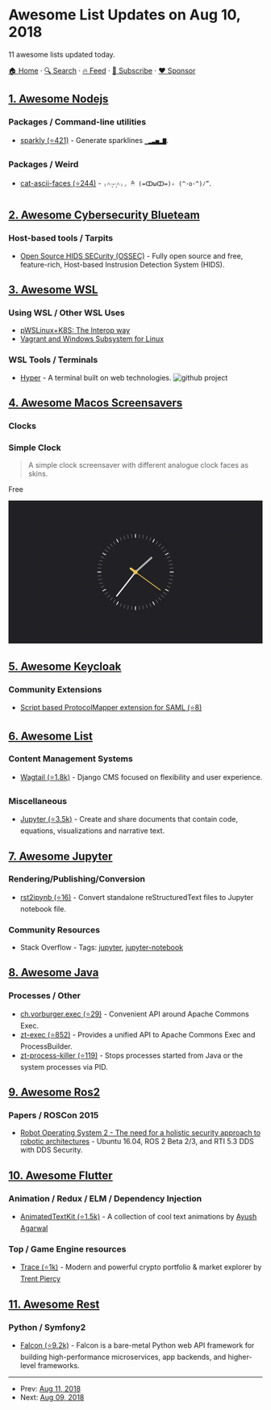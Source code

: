 # Awesome List Updates on Aug 10, 2018

11 awesome lists updated today.

[🏠 Home](/README.md) · [🔍 Search](https://www.trackawesomelist.com/search/) · [🔥 Feed](https://www.trackawesomelist.com/rss.xml) · [📮 Subscribe](https://trackawesomelist.us17.list-manage.com/subscribe?u=d2f0117aa829c83a63ec63c2f&id=36a103854c) · [❤️  Sponsor](https://github.com/sponsors/theowenyoung)



## [1. Awesome Nodejs](/content/sindresorhus/awesome-nodejs/README.md)

### Packages / Command-line utilities

*   [sparkly (⭐421)](https://github.com/sindresorhus/sparkly) - Generate sparklines `▁▂▃▅▂▇`.

### Packages / Weird

*   [cat-ascii-faces (⭐244)](https://github.com/melaniecebula/cat-ascii-faces) - `₍˄·͈༝·͈˄₎◞ ̑̑ෆ⃛ (=ↀωↀ=)✧ (^･o･^)ﾉ”`.

## [2. Awesome Cybersecurity Blueteam](/content/fabacab/awesome-cybersecurity-blueteam/README.md)

### Host-based tools / Tarpits

*   [Open Source HIDS SECurity (OSSEC)](https://www.ossec.net/) - Fully open source and free, feature-rich, Host-based Instrusion Detection System (HIDS).

## [3. Awesome WSL](/content/sirredbeard/Awesome-WSL/README.md)

### Using WSL / Other WSL Uses

*   [pWSLinux+K8S: The Interop way](https://medium.com/@hoxunn/wslinux-k8s-the-interop-way-2d98e5b88f08)
*   [Vagrant and Windows Subsystem for Linux](https://www.vagrantup.com/docs/other/wsl.html)

### WSL Tools / Terminals

*   [Hyper](https://hyper.is/) - A terminal built on web technologies. ![github project](https://raw.githubusercontent.com/sirredbeard/Awesome-WSL/master/github-icon.png)

## [4. Awesome Macos Screensavers](/content/agarrharr/awesome-macos-screensavers/README.md)

### Clocks

### Simple Clock

> A simple clock screensaver with different analogue clock faces as skins.

Free

[![](https://github.com/agarrharr/awesome-macos-screensavers/raw/master/screenshots/simpleClock.png)](https://github.com/Wandmalfarbe/Simple-Clock-Screensaver/)

## [5. Awesome Keycloak](/content/thomasdarimont/awesome-keycloak/README.md)

### Community Extensions

*   [Script based ProtocolMapper extension for SAML (⭐8)](https://github.com/cloudtrust/keycloak-client-mappers)

## [6. Awesome List](/content/sindresorhus/awesome/README.md)

### Content Management Systems

*   [Wagtail (⭐1.8k)](https://github.com/springload/awesome-wagtail#readme) - Django CMS focused on flexibility and user experience.

### Miscellaneous

*   [Jupyter (⭐3.5k)](https://github.com/markusschanta/awesome-jupyter#readme) - Create and share documents that contain code, equations, visualizations and narrative text.

## [7. Awesome Jupyter](/content/markusschanta/awesome-jupyter/README.md)

### Rendering/Publishing/Conversion

*   [rst2ipynb (⭐16)](https://github.com/nthiery/rst-to-ipynb) - Convert standalone reStructuredText files to Jupyter notebook file.

### Community Resources

*   Stack Overflow - Tags: [jupyter](https://stackoverflow.com/questions/tagged/jupyter), [jupyter-notebook](https://stackoverflow.com/questions/tagged/jupyter-notebook)

## [8. Awesome Java](/content/akullpp/awesome-java/README.md)

### Processes / Other

*   [ch.vorburger.exec (⭐29)](https://github.com/vorburger/ch.vorburger.exec) - Convenient API around Apache Commons Exec.
*   [zt-exec (⭐852)](https://github.com/zeroturnaround/zt-exec) - Provides a unified API to Apache Commons Exec and ProcessBuilder.
*   [zt-process-killer (⭐119)](https://github.com/zeroturnaround/zt-process-killer) - Stops processes started from Java or the system processes via PID.

## [9. Awesome Ros2](/content/fkromer/awesome-ros2/README.md)

### Papers / ROSCon 2015

*   [Robot Operating System 2 - The need for a holistic security approach to robotic architectures](http://journals.sagepub.com/doi/pdf/10.1177/1729881418770011) - Ubuntu 16.04, ROS 2 Beta 2/3, and RTI 5.3 DDS with
    DDS Security.

## [10. Awesome Flutter](/content/Solido/awesome-flutter/README.md)

### Animation / Redux / ELM / Dependency Injection

*   [AnimatedTextKit (⭐1.5k)](https://github.com/aagarwal1012/Animated-Text-Kit) <!--stargazers:aagarwal1012/Animated-Text-Kit--> - A collection of cool text animations by [Ayush Agarwal](https://github.com/aagarwal1012/)

### Top / Game Engine resources

*   [Trace (⭐1k)](https://github.com/trentpiercy/trace) <!--stargazers:trentpiercy/trace--> - Modern and powerful crypto portfolio & market explorer by [Trent Piercy](https://github.com/trentpiercy)

## [11. Awesome Rest](/content/marmelab/awesome-rest/README.md)

### Python / Symfony2

*   [Falcon (⭐9.2k)](https://github.com/falconry/falcon) - Falcon is a bare-metal Python web API framework for building high-performance microservices, app backends, and higher-level frameworks.

---

- Prev: [Aug 11, 2018](/content/2018/08/11/README.md)
- Next: [Aug 09, 2018](/content/2018/08/09/README.md)
